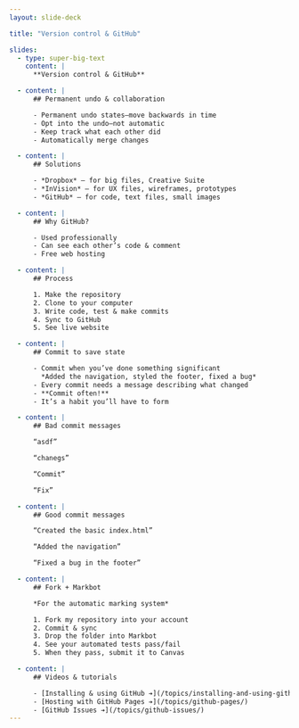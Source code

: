 ```yaml
---
layout: slide-deck

title: "Version control & GitHub"

slides:
  - type: super-big-text
    content: |
      **Version control & GitHub**

  - content: |
      ## Permanent undo & collaboration

      - Permanent undo states—move backwards in time
      - Opt into the undo—not automatic
      - Keep track what each other did
      - Automatically merge changes

  - content: |
      ## Solutions

      - *Dropbox* — for big files, Creative Suite
      - *InVision* — for UX files, wireframes, prototypes
      - *GitHub* — for code, text files, small images

  - content: |
      ## Why GitHub?

      - Used professionally
      - Can see each other’s code & comment
      - Free web hosting

  - content: |
      ## Process

      1. Make the repository
      2. Clone to your computer
      3. Write code, test & make commits
      4. Sync to GitHub
      5. See live website

  - content: |
      ## Commit to save state

      - Commit when you’ve done something significant
        *Added the navigation, styled the footer, fixed a bug*
      - Every commit needs a message describing what changed
      - **Commit often!**
      - It’s a habit you’ll have to form

  - content: |
      ## Bad commit messages

      “asdf”

      “chanegs”

      “Commit”

      “Fix”

  - content: |
      ## Good commit messages

      “Created the basic index.html”

      “Added the navigation”

      “Fixed a bug in the footer”

  - content: |
      ## Fork + Markbot

      *For the automatic marking system*

      1. Fork my repository into your account
      2. Commit & sync
      3. Drop the folder into Markbot
      4. See your automated tests pass/fail
      5. When they pass, submit it to Canvas

  - content: |
      ## Videos & tutorials

      - [Installing & using GitHub ➔](/topics/installing-and-using-github/)
      - [Hosting with GitHub Pages ➔](/topics/github-pages/)
      - [GitHub Issues ➔](/topics/github-issues/)
---
```

